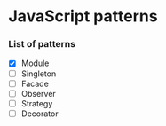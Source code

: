 # JavaScript patterns

### List of patterns

- [x] Module
- [ ] Singleton
- [ ] Facade
- [ ] Observer
- [ ] Strategy
- [ ] Decorator